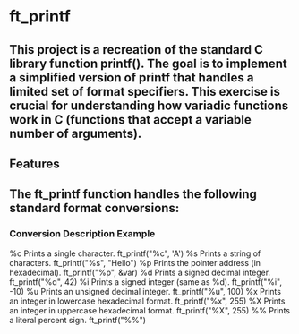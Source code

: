 # ft_printf
This project is a recreation of the standard C library function printf(). The goal is to implement a simplified version of printf that handles a limited set of format specifiers. This exercise is crucial for understanding how variadic functions work in C (functions that accept a variable number of arguments).
---
## Features
The ft_printf function handles the following standard format conversions:
---
### Conversion	Description	Example
%c	Prints a single character.	ft_printf("%c", 'A')
%s	Prints a string of characters.	ft_printf("%s", "Hello")
%p	Prints the pointer address (in hexadecimal).	ft_printf("%p", &var)
%d	Prints a signed decimal integer.	ft_printf("%d", 42)
%i	Prints a signed integer (same as %d).	ft_printf("%i", -10)
%u	Prints an unsigned decimal integer.	ft_printf("%u", 100)
%x	Prints an integer in lowercase hexadecimal format.	ft_printf("%x", 255)
%X	Prints an integer in uppercase hexadecimal format.	ft_printf("%X", 255)
%%	Prints a literal percent sign.	ft_printf("%%")
